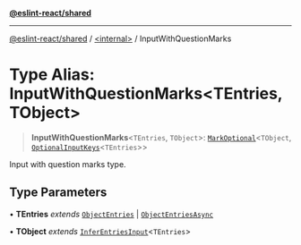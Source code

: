 [**@eslint-react/shared**](../../README.md)

***

[@eslint-react/shared](../../README.md) / [\<internal\>](../README.md) / InputWithQuestionMarks

# Type Alias: InputWithQuestionMarks\<TEntries, TObject\>

> **InputWithQuestionMarks**\<`TEntries`, `TObject`\>: [`MarkOptional`](MarkOptional.md)\<`TObject`, [`OptionalInputKeys`](OptionalInputKeys.md)\<`TEntries`\>\>

Input with question marks type.

## Type Parameters

• **TEntries** *extends* [`ObjectEntries`](../interfaces/ObjectEntries.md) \| [`ObjectEntriesAsync`](../interfaces/ObjectEntriesAsync.md)

• **TObject** *extends* [`InferEntriesInput`](InferEntriesInput.md)\<`TEntries`\>
